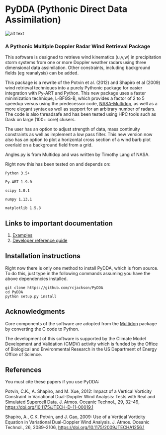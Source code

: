 # PyDDA (Pythonic Direct Data Assimilation)
![alt text](https://github.com/rcjackson/PyDDA/blob/pydda_devel/pydda%20logo.png "Logo Title Text 1")

### A Pythonic Multiple Doppler Radar Wind Retrieval Package

This software is designed to retrieve wind kinematics (u,v,w) in precipitation storm systems from
 one or more Doppler weather radars using three dimensional data assimilation. Other constraints, including 
 background fields (eg reanalysis) can be added. 

This package is a rewrite of the Potvin et al. (2012) and Shapiro et al (2009) wind retrieval techniques into a purely
 Pythonic package for easier integration with Py-ART and Python. This new package uses a faster minimization technique,
  L-BFGS-B, which provides a factor of 2 to 5 speedup versus using the predecessor code, 
   [NASA-Multidop](https://github.com/nasa/MultiDop), as well as a more elegant syntax as well as support for an 
   arbitrary number of radars. The code is also threadsafe and has been tested using HPC tools such as Dask on large 
   (100+ core) clusers. 


The user has an option to adjust strength of data, mass continuity constraints as well as implement a low pass filter. 
This new version now also has an option to plot a horizontal cross section of a wind barb plot overlaid on a background 
field from a grid. 

Angles.py is from Multidop and was written by Timothy Lang of NASA.

Right now this has been tested on and depends on:

    Python 3.5+

    Py-ART 1.9.0
    
    scipy 1.0.1
    
    numpy 1.13.1
    
    matplotlib 1.5.3

## Links to important documentation

1. [Examples](https://rcjackson.github.io/PyDDA/source/auto_examples/plot_examples.html)
2. [Developer reference guide](https://rcjackson.github.io/PyDDA/dev_reference/index.html)

## Installation instructions
Right now there is only one method to install PyDDA, which is from source. To
do this, just type in the following commands assuming you have the above 
dependencies installed.

```
git clone https://github.com/rcjackson/PyDDA
cd PyDDA
python setup.py install
```

## Acknowledgments
Core components of the software are adopted from the [Multidop](https://github.com/nasa/MultiDop) package by converting the C code to Python. 

The development of this software is supported by the Climate Model Development and Validation (CMDV) activity which is funded by the Office of Biological and Environmental Research in the US Department of Energy Office of Science.

## References
You must cite these papers if you use PyDDA:

Potvin, C.K., A. Shapiro, and M. Xue, 2012: Impact of a Vertical Vorticity Constraint in Variational Dual-Doppler Wind Analysis: Tests with Real and Simulated Supercell Data. J. Atmos. Oceanic Technol., 29, 32–49, https://doi.org/10.1175/JTECH-D-11-00019.1

Shapiro, A., C.K. Potvin, and J. Gao, 2009: Use of a Vertical Vorticity Equation in Variational Dual-Doppler Wind Analysis. J. Atmos. Oceanic Technol., 26, 2089–2106, https://doi.org/10.1175/2009JTECHA1256.1
